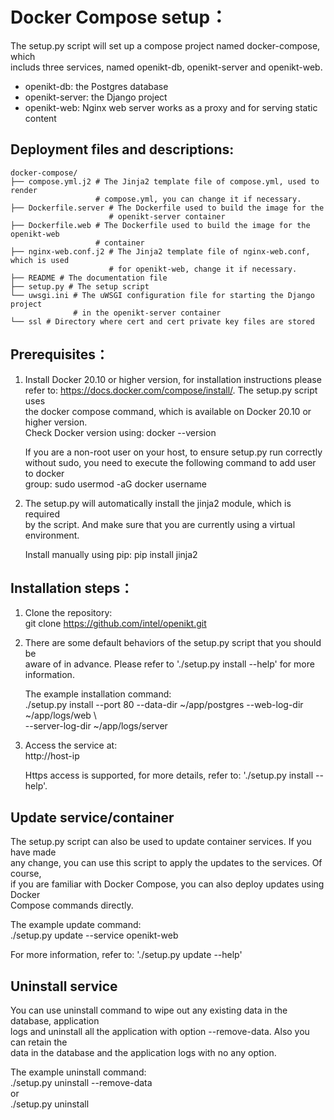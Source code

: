 # Docker Compose setup：

The setup.py script will set up a compose project named docker-compose, which  
includs three services, named openikt-db, openikt-server and openikt-web.  

 - openikt-db: the Postgres database
 - openikt-server: the Django project
 - openikt-web: Nginx web server works as a proxy and for serving static content

## Deployment files and descriptions:

```shell
docker-compose/  
├── compose.yml.j2 # The Jinja2 template file of compose.yml, used to render  
                   # compose.yml, you can change it if necessary.  
├── Dockerfile.server # The Dockerfile used to build the image for the  
                      # openikt-server container  
├── Dockerfile.web # The Dockerfile used to build the image for the openikt-web  
                   # container  
├── nginx-web.conf.j2 # The Jinja2 template file of nginx-web.conf, which is used  
                      # for openikt-web, change it if necessary.  
├── README # The documentation file  
├── setup.py # The setup script  
└── uwsgi.ini # The uWSGI configuration file for starting the Django project  
              # in the openikt-server container  
└── ssl # Directory where cert and cert private key files are stored  
```

## Prerequisites：

1. Install Docker 20.10 or higher version, for installation instructions please  
   refer to: https://docs.docker.com/compose/install/. The setup.py script uses  
   the docker compose command, which is available on Docker 20.10 or higher version.  
   Check Docker version using: docker --version  
  
   If you are a non-root user on your host, to ensure setup.py run correctly  
   without sudo, you need to execute the following command to add user to docker  
   group: sudo usermod -aG docker username  
  
2. The setup.py will automatically install the jinja2 module, which is required  
   by the script. And make sure that you are currently using a virtual environment.  
     
   Install manually using pip: pip install jinja2  
  
## Installation steps：  
  
1. Clone the repository:    
   git clone https://github.com/intel/openikt.git  
  
2. There are some default behaviors of the setup.py script that you should be  
   aware of in advance. Please refer to './setup.py install --help' for more  
   information.  
  
   The example installation command:    
   ./setup.py install --port 80 --data-dir ~/app/postgres --web-log-dir ~/app/logs/web \  
                      --server-log-dir ~/app/logs/server  
  
3. Access the service at:    
   http://host-ip   

   Https access is supported, for more details, refer to: './setup.py install --help'.
  
## Update service/container  
  
The setup.py script can also be used to update container services. If you have made  
any change, you can use this script to apply the updates to the services. Of course,   
if you are familiar with Docker Compose, you can also deploy updates using Docker  
Compose commands directly.  
  
The example update command:  
./setup.py update --service openikt-web  
  
For more information, refer to: './setup.py update --help'  
  
## Uninstall service  
  
You can use uninstall command to wipe out any existing data in the database, application  
logs and uninstall all the application with option --remove-data. Also you can retain the  
data in the database and the application logs with no any option.  
  
The example uninstall command:  
./setup.py uninstall --remove-data  
or  
./setup.py uninstall  
